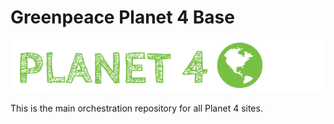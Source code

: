 # Greenpeace Planet 4 Base

![Planet4](./planet4.png)

This is the main orchestration repository for all Planet 4 sites.
